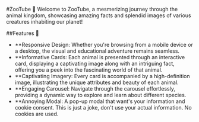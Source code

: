 #ZooTube 🐾
Welcome to ZooTube, a mesmerizing journey through the animal kingdom, showcasing amazing facts and splendid images of various creatures inhabiting our planet!

##Features 🌟

- \*\*Responsive Design: Whether you're browsing from a mobile device or a desktop, the visual and educational adventure remains seamless.
- \*\*Informative Cards: Each animal is presented through an interactive card, displaying a captivating image along with an intriguing fact, offering you a peek into the fascinating world of that animal.
- \*\*Captivating Imagery: Every card is accompanied by a high-definition image, illustrating the unique attributes and beauty of each animal.
- \*\*Engaging Carousel: Navigate through the carousel effortlessly, providing a dynamic way to explore and learn about different species.
- \*\*Annoying Modal: A pop-up modal that want's your information and cookie consent. This is just a joke, don't use your actual information. No cookies are used.
